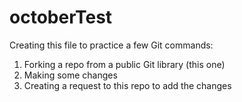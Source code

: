 # octoberTest

Creating this file to practice a few Git commands:

1) Forking a repo from a public Git library (this one)
2) Making some changes
3) Creating a request to this repo to add the changes 
